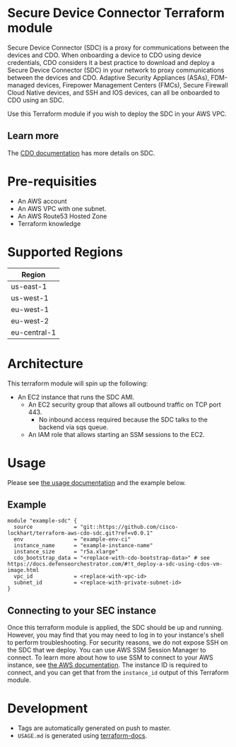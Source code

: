 # Secure Device Connector Terraform module

Secure Device Connector (SDC) is a proxy for communications between the devices and CDO. When onboarding a device to CDO using device credentials, CDO considers it a best practice to download and deploy a Secure Device Connector (SDC) in your network to proxy communications between the devices and CDO. Adaptive Security Appliances (ASAs), FDM-managed devices, Firepower Management Centers (FMCs), Secure Firewall Cloud Native devices, and SSH and IOS devices, can all be onboarded to CDO using an SDC.

Use this Terraform module if you wish to deploy the SDC in your AWS VPC.

## Learn more
The [CDO documentation](https://docs.defenseorchestrator.com/#!c-secure-device-connector-sdc.html?highlight=SDC) has more details on SDC.

# Pre-requisities
- An AWS account
- An AWS VPC with one subnet.
- An AWS Route53 Hosted Zone
- Terraform knowledge


# Supported Regions

| Region       |
| ------------ |
| us-east-1    |
| us-west-1    |
| eu-west-1    |
| eu-west-2    |
| eu-central-1 |

# Architecture
This terraform module will spin up the following:
- An EC2 instance that runs the SDC AMI.
  - An EC2 security group that allows all outbound traffic on TCP port 443.
    - No inbound access required because the SDC talks to the backend via sqs queue.
  - An IAM role that allows starting an SSM sessions to the EC2.

# Usage
Please see [the usage documentation](USAGE.md) and the example below.

## Example
```
module "example-sdc" {
  source             = "git::https://github.com/cisco-lockhart/terraform-aws-cdo-sdc.git?ref=v0.0.1"
  env                = "example-env-ci"
  instance_name      = "example-instance-name"
  instance_size      = "r5a.xlarge"
  cdo_bootstrap_data = "<replace-with-cdo-bootstrap-data>" # see https://docs.defenseorchestrator.com/#!t_deploy-a-sdc-using-cdos-vm-image.html
  vpc_id             = <replace-with-vpc-id>
  subnet_id          = <replace-with-private-subnet-id>
}
```

## Connecting to your SEC instance

Once this terraform module is applied, the SDC should be up and running. However, you may find that you may need to log in to your instance's shell to perform troubleshooting. For security reasons, we do not expose SSH on the SDC that we deploy. You can use AWS SSM Session Manager to connect. To learn more about how to use SSM to connect to your AWS instance, see [the AWS documentation](https://docs.aws.amazon.com/systems-manager/latest/userguide/session-manager-working-with.html). The instance ID is required to connect, and you can get that from the `instance_id` output of this Terraform module.

# Development
- Tags are automatically generated on push to master.
- `USAGE.md` is generated using [terraform-docs](https://github.com/terraform-docs/terraform-docs).